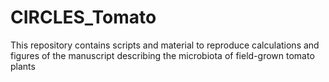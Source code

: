 # CIRCLES_Tomato
This repository contains scripts and material to reproduce calculations and figures of the manuscript describing the microbiota of field-grown tomato plants
